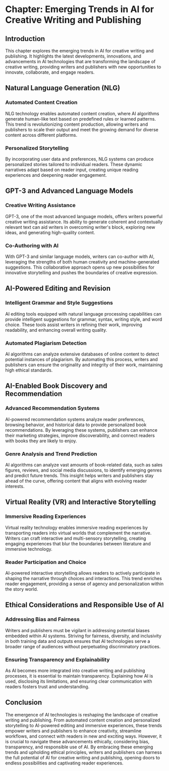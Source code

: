 **Chapter: Emerging Trends in AI for Creative Writing and Publishing**
======================================================================

Introduction
------------

This chapter explores the emerging trends in AI for creative writing and publishing. It highlights the latest developments, innovations, and advancements in AI technologies that are transforming the landscape of creative writing, providing writers and publishers with new opportunities to innovate, collaborate, and engage readers.

Natural Language Generation (NLG)
---------------------------------

### Automated Content Creation

NLG technology enables automated content creation, where AI algorithms generate human-like text based on predefined rules or learned patterns. This trend is revolutionizing content production, allowing writers and publishers to scale their output and meet the growing demand for diverse content across different platforms.

### Personalized Storytelling

By incorporating user data and preferences, NLG systems can produce personalized stories tailored to individual readers. These dynamic narratives adapt based on reader input, creating unique reading experiences and deepening reader engagement.

GPT-3 and Advanced Language Models
----------------------------------

### Creative Writing Assistance

GPT-3, one of the most advanced language models, offers writers powerful creative writing assistance. Its ability to generate coherent and contextually relevant text can aid writers in overcoming writer's block, exploring new ideas, and generating high-quality content.

### Co-Authoring with AI

With GPT-3 and similar language models, writers can co-author with AI, leveraging the strengths of both human creativity and machine-generated suggestions. This collaborative approach opens up new possibilities for innovative storytelling and pushes the boundaries of creative expression.

AI-Powered Editing and Revision
-------------------------------

### Intelligent Grammar and Style Suggestions

AI editing tools equipped with natural language processing capabilities can provide intelligent suggestions for grammar, syntax, writing style, and word choice. These tools assist writers in refining their work, improving readability, and enhancing overall writing quality.

### Automated Plagiarism Detection

AI algorithms can analyze extensive databases of online content to detect potential instances of plagiarism. By automating this process, writers and publishers can ensure the originality and integrity of their work, maintaining high ethical standards.

AI-Enabled Book Discovery and Recommendation
--------------------------------------------

### Advanced Recommendation Systems

AI-powered recommendation systems analyze reader preferences, browsing behavior, and historical data to provide personalized book recommendations. By leveraging these systems, publishers can enhance their marketing strategies, improve discoverability, and connect readers with books they are likely to enjoy.

### Genre Analysis and Trend Prediction

AI algorithms can analyze vast amounts of book-related data, such as sales figures, reviews, and social media discussions, to identify emerging genres and predict future trends. This insight helps writers and publishers stay ahead of the curve, offering content that aligns with evolving reader interests.

Virtual Reality (VR) and Interactive Storytelling
-------------------------------------------------

### Immersive Reading Experiences

Virtual reality technology enables immersive reading experiences by transporting readers into virtual worlds that complement the narrative. Writers can craft interactive and multi-sensory storytelling, creating engaging experiences that blur the boundaries between literature and immersive technology.

### Reader Participation and Choice

AI-powered interactive storytelling allows readers to actively participate in shaping the narrative through choices and interactions. This trend enriches reader engagement, providing a sense of agency and personalization within the story world.

Ethical Considerations and Responsible Use of AI
------------------------------------------------

### Addressing Bias and Fairness

Writers and publishers must be vigilant in addressing potential biases embedded within AI systems. Striving for fairness, diversity, and inclusivity in both training data and outputs ensures that AI technologies serve a broader range of audiences without perpetuating discriminatory practices.

### Ensuring Transparency and Explainability

As AI becomes more integrated into creative writing and publishing processes, it is essential to maintain transparency. Explaining how AI is used, disclosing its limitations, and ensuring clear communication with readers fosters trust and understanding.

Conclusion
----------

The emergence of AI technologies is reshaping the landscape of creative writing and publishing. From automated content creation and personalized storytelling to AI-powered editing and immersive experiences, these trends empower writers and publishers to enhance creativity, streamline workflows, and connect with readers in new and exciting ways. However, it is crucial to navigate these advancements ethically, considering bias, transparency, and responsible use of AI. By embracing these emerging trends and upholding ethical principles, writers and publishers can harness the full potential of AI for creative writing and publishing, opening doors to endless possibilities and captivating reader experiences.
